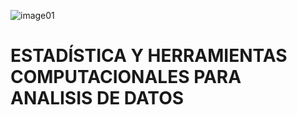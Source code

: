 ![image01](https://educacioncontinua.uniandes.edu.co/sites/default/files/images_salesforce/Cursos/a0g5Y00000ElQttQAF/Estadistica-y-herramientas-computacionales-para-analisis-de-datos-Ciencias-Fisica-banner_web.jpg)

# ESTADÍSTICA Y HERRAMIENTAS COMPUTACIONALES PARA ANALISIS DE DATOS
